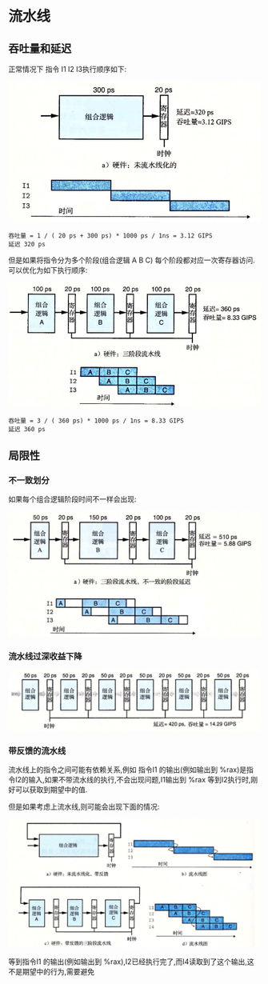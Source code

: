 # 流水线

## 吞吐量和延迟

正常情况下 指令 I1 I2 I3执行顺序如下:

![png](./img/4.4.1.png)

```shell
吞吐量 = 1 / ( 20 ps + 300 ps) * 1000 ps / 1ns = 3.12 GIPS
延迟 320 ps
```

但是如果将指令分为多个阶段(组合逻辑 A B C) 每个阶段都对应一次寄存器访问. 可以优化为如下执行顺序:

![png](./img/4.4.2.png)

```shell
吞吐量 = 3 / ( 360 ps) * 1000 ps / 1ns = 8.33 GIPS
延迟 360 ps
```

## 局限性

### 不一致划分

如果每个组合逻辑阶段时间不一样会出现:

![png](./img/4.4.3.png)

### 流水线过深收益下降

![png](./img/4.4.4.png)

### 带反馈的流水线

流水线上的指令之间可能有依赖关系,例如 指令I1 的输出(例如输出到 %rax)是指令I2的输入,如果不带流水线的执行,不会出现问题,I1输出到 %rax 等到I2执行时,刚好可以获取到期望中的值.

但是如果考虑上流水线,则可能会出现下面的情况:

![png](./img/4.4.5.png)

等到指令I1 的输出(例如输出到 %rax),I2已经执行完了,而I4读取到了这个输出,这不是期望中的行为,需要避免